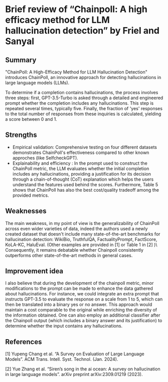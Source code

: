 # Brief review of “Chainpoll: A high efficacy method for LLM hallucination detection” by Friel and Sanyal


## Summary
"ChainPoll: A High-Efficacy Method for LLM Hallucination Detection" introduces ChainPoll, an innovative approach for detecting hallucinations in large language models (LLMs).

To determine if a completion contains hallucinations, the process involves three steps: first, GPT-3.5-Turbo is asked through a detailed and engineered prompt whether the completion includes any hallucinations. This step is repeated several times, typically five. Finally, the fraction of 'yes' responses to the total number of responses from these inquiries is calculated, yielding a score between 0 and 1.

## Strengths  


- Empirical validation: Comprehensive testing on four different datasets demonstrates ChainPoll's effectiveness compared to other known approches (like SelfcheckGPT).
- Explainability and efficiency : In the prompt used to construct the ChainPoll metric, the LLM evaluates whether the initial completion includes any hallucinations, providing a justification for its decision through a chain-of-thought (CoT) explanation which helps the users understand the features used behind the scores. Furthermore, Table 5 shows that ChainPoll has also the best cost/quality tradeoff among the provided metrics.



## Weaknesses
The main weakness, in my point of view is the generalizability of ChainPoll across even wider varieties of data, indeed the authors used a newly created dataset that doesn't include many state-of-the-art benchmarks for hallucination detection: WikiBio, TruthfulQA, FactualityPrompt, FactScore, KoLA-KC, HaluEval.  (Other examples are provided in [1] or Table 1 in [2] )\\
Consequently, it remains debatable whether Chainpoll consistently outperforms other state-of-the-art methods in general cases.



## Improvement idea

I also believe that during the development of the chainpoll metric, minor modifications to the prompt can be made to enhance the data gathered about hallucinations. For instance, we could integrate an extra prompt that instructs GPT-3.5 to evaluate the response on a scale from 1 to 5, which can then be translated into a binary yes or no answer. This approach would maintain a cost comparable to the original while enriching the diversity of the information obtained. One can also employ an additional classifier after the Chainpoll output (which includes a binary answer and its justification) to determine whether the input contains any hallucinations.


## References

[1] Yupeng Chang et al. “A Survey on Evaluation of Large Language Models”.  ACM Trans. Intell. Syst. Technol. (Jan. 2024).

[2] Yue Zhang et al. “Siren’s song in the ai ocean: A survey on hallucination in large language models”. arXiv preprint arXiv:2309.01219 (2023).







